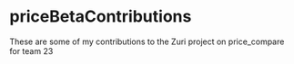 # priceBetaContributions
These are some of my contributions to the Zuri project on price_compare for team 23
